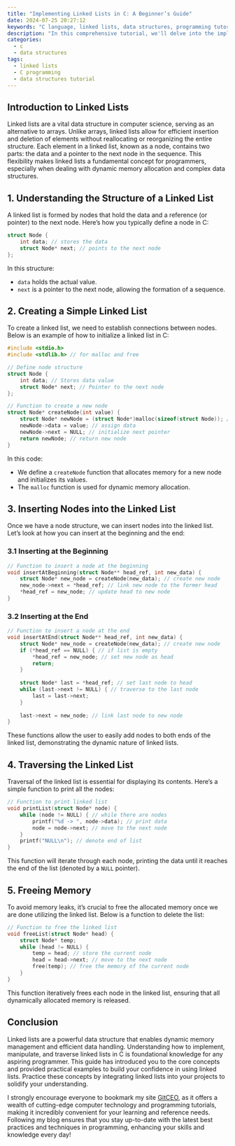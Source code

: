 ```yaml
---
title: "Implementing Linked Lists in C: A Beginner’s Guide"
date: 2024-07-25 20:27:12
keywords: "C language, linked lists, data structures, programming tutorial, beginner guide"
description: "In this comprehensive tutorial, we'll delve into the implementation of linked lists in C, a fundamental data structure every programmer should understand. We will cover the basics of linked lists, their types, and specific coding examples that illustrate how to create, traverse, and manipulate linked lists in C. This guide is designed for beginners, providing a clear step-by-step approach to mastering linked lists, a critical concept in computer science. By the end of this article, readers will not only understand how linked lists work but also gain practical coding skills that can be applied in various programming projects. Join us as we explore the world of linked lists!"
categories:
  - c
  - data structures
tags:
  - linked lists
  - C programming
  - data structures tutorial
---
```


## Introduction to Linked Lists

Linked lists are a vital data structure in computer science, serving as an alternative to arrays. Unlike arrays, linked lists allow for efficient insertion and deletion of elements without reallocating or reorganizing the entire structure. Each element in a linked list, known as a node, contains two parts: the data and a pointer to the next node in the sequence. This flexibility makes linked lists a fundamental concept for programmers, especially when dealing with dynamic memory allocation and complex data structures.

<!-- more -->

## 1. Understanding the Structure of a Linked List

A linked list is formed by nodes that hold the data and a reference (or pointer) to the next node. Here’s how you typically define a node in C:

```c
struct Node {
    int data; // stores the data
    struct Node* next; // points to the next node
};
```
In this structure:
- `data` holds the actual value.
- `next` is a pointer to the next node, allowing the formation of a sequence.

## 2. Creating a Simple Linked List

To create a linked list, we need to establish connections between nodes. Below is an example of how to initialize a linked list in C:

```c
#include <stdio.h>
#include <stdlib.h> // for malloc and free

// Define node structure
struct Node {
    int data; // Stores data value
    struct Node* next; // Pointer to the next node
};

// Function to create a new node
struct Node* createNode(int value) {
    struct Node* newNode = (struct Node*)malloc(sizeof(struct Node)); // allocate memory
    newNode->data = value; // assign data
    newNode->next = NULL; // initialize next pointer
    return newNode; // return new node
}
```
In this code:
- We define a `createNode` function that allocates memory for a new node and initializes its values. 
- The `malloc` function is used for dynamic memory allocation.

## 3. Inserting Nodes into the Linked List

Once we have a node structure, we can insert nodes into the linked list. Let’s look at how you can insert at the beginning and the end:

### 3.1 Inserting at the Beginning

```c
// Function to insert a node at the beginning
void insertAtBeginning(struct Node** head_ref, int new_data) {
    struct Node* new_node = createNode(new_data); // create new node
    new_node->next = *head_ref; // link new node to the former head
    *head_ref = new_node; // update head to new node
}
```

### 3.2 Inserting at the End

```c
// Function to insert a node at the end
void insertAtEnd(struct Node** head_ref, int new_data) {
    struct Node* new_node = createNode(new_data); // create new node
    if (*head_ref == NULL) { // if list is empty
        *head_ref = new_node; // set new node as head
        return;
    }
    
    struct Node* last = *head_ref; // set last node to head
    while (last->next != NULL) { // traverse to the last node
        last = last->next;
    }
    
    last->next = new_node; // link last node to new node
}
```
These functions allow the user to easily add nodes to both ends of the linked list, demonstrating the dynamic nature of linked lists.

## 4. Traversing the Linked List

Traversal of the linked list is essential for displaying its contents. Here’s a simple function to print all the nodes:

```c
// Function to print linked list
void printList(struct Node* node) {
    while (node != NULL) { // while there are nodes
        printf("%d -> ", node->data); // print data
        node = node->next; // move to the next node
    }
    printf("NULL\n"); // denote end of list
}
```
This function will iterate through each node, printing the data until it reaches the end of the list (denoted by a `NULL` pointer).

## 5. Freeing Memory

To avoid memory leaks, it’s crucial to free the allocated memory once we are done utilizing the linked list. Below is a function to delete the list:

```c
// Function to free the linked list
void freeList(struct Node* head) {
    struct Node* temp;
    while (head != NULL) {
        temp = head; // store the current node
        head = head->next; // move to the next node
        free(temp); // free the memory of the current node
    }
}
```
This function iteratively frees each node in the linked list, ensuring that all dynamically allocated memory is released.

## Conclusion

Linked lists are a powerful data structure that enables dynamic memory management and efficient data handling. Understanding how to implement, manipulate, and traverse linked lists in C is foundational knowledge for any aspiring programmer. This guide has introduced you to the core concepts and provided practical examples to build your confidence in using linked lists. Practice these concepts by integrating linked lists into your projects to solidify your understanding.

I strongly encourage everyone to bookmark my site [GitCEO](https://gitceo.com), as it offers a wealth of cutting-edge computer technology and programming tutorials, making it incredibly convenient for your learning and reference needs. Following my blog ensures that you stay up-to-date with the latest best practices and techniques in programming, enhancing your skills and knowledge every day!